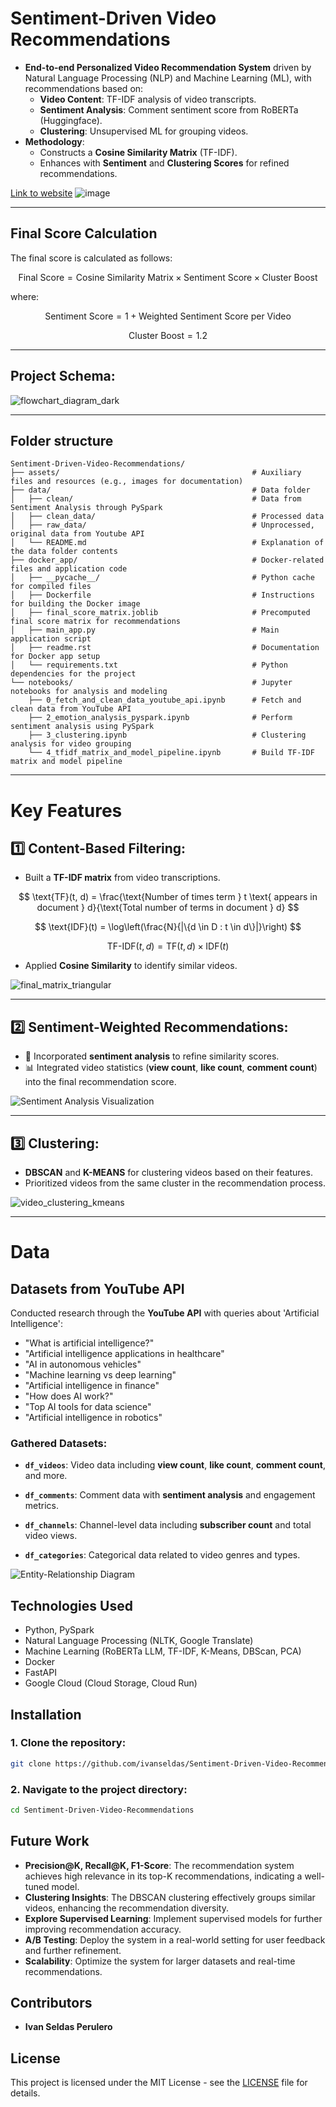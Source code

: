 # **Sentiment-Driven Video Recommendations**

- **End-to-end Personalized Video Recommendation System** driven by Natural Language Processing (NLP) and Machine Learning (ML), with recommendations based on:
    - **Video Content**: TF-IDF analysis of video transcripts.
    - **Sentiment Analysis**: Comment sentiment score from RoBERTa (Huggingface).
    - **Clustering**: Unsupervised ML for grouping videos.
- **Methodology**:
    - Constructs a **Cosine Similarity Matrix** (TF-IDF).
    - Enhances with **Sentiment** and **Clustering Scores** for refined recommendations.

[Link to website](https://video-recommendation-project-321465604500.us-central1.run.app/)
![image](https://github.com/user-attachments/assets/0748f0fc-5b27-4dce-8abf-ca0e094932be)

---

## Final Score Calculation

The final score is calculated as follows:

$$
\text{Final Score} = \text{Cosine Similarity Matrix} \times \text{Sentiment Score} \times \text{Cluster Boost}
$$

where:

$$
\text{Sentiment Score} = 1 + \text{Weighted Sentiment Score per Video}
$$

$$
\text{Cluster Boost} = 1.2
$$


---

## **Project Schema**:

![flowchart_diagram_dark](https://github.com/user-attachments/assets/547f55b6-96f5-4e37-8ca7-794ba83e1192)

---

## Folder structure

```
Sentiment-Driven-Video-Recommendations/
├── assets/                                           # Auxiliary files and resources (e.g., images for documentation)
├── data/                                             # Data folder
│   ├── clean/                                        # Data from Sentiment Analysis through PySpark
│   ├── clean_data/                                   # Processed data 
│   ├── raw_data/                                     # Unprocessed, original data from Youtube API
│   └── README.md                                     # Explanation of the data folder contents
├── docker_app/                                       # Docker-related files and application code
│   ├── __pycache__/                                  # Python cache for compiled files
│   ├── Dockerfile                                    # Instructions for building the Docker image
│   ├── final_score_matrix.joblib                     # Precomputed final score matrix for recommendations
│   ├── main_app.py                                   # Main application script
│   ├── readme.rst                                    # Documentation for Docker app setup
│   └── requirements.txt                              # Python dependencies for the project
└── notebooks/                                        # Jupyter notebooks for analysis and modeling
    ├── 0_fetch_and_clean_data_youtube_api.ipynb      # Fetch and clean data from YouTube API
    ├── 2_emotion_analysis_pyspark.ipynb              # Perform sentiment analysis using PySpark
    ├── 3_clustering.ipynb                            # Clustering analysis for video grouping
    └── 4_tfidf_matrix_and_model_pipeline.ipynb       # Build TF-IDF matrix and model pipeline

```

-----------------------------------------------------------------------------------------------------------------

# **Key Features**

## 1️⃣ **Content-Based Filtering**:
- Built a **TF-IDF matrix** from video transcriptions.

$$
\text{TF}(t, d) = \frac{\text{Number of times term } t \text{ appears in document } d}{\text{Total number of terms in document } d}
$$

$$
\text{IDF}(t) = \log\left(\frac{N}{|\{d \in D : t \in d\}|}\right)
$$

$$
\text{TF-IDF}(t, d) = \text{TF}(t, d) \times \text{IDF}(t)
$$

- Applied **Cosine Similarity** to identify similar videos.

![final_matrix_triangular](https://github.com/user-attachments/assets/4ee7631b-35e5-418f-a0c0-457ec3967f53)

---

## 2️⃣ **Sentiment-Weighted Recommendations**:
- 💬 Incorporated **sentiment analysis** to refine similarity scores.
- 📊 Integrated video statistics (**view count**, **like count**, **comment count**) into the final recommendation score.

![Sentiment Analysis Visualization](https://github.com/user-attachments/assets/eb5ca8a8-dc43-4d39-9340-dfd4f85da648)

---

## 3️⃣ **Clustering**:
- **DBSCAN** and **K-MEANS** for clustering videos based on their features.
- Prioritized videos from the same cluster in the recommendation process.

![video_clustering_kmeans](https://github.com/user-attachments/assets/fc4c6798-96c8-43d6-a216-313b148df6b6)

---

# **Data**

## **Datasets from YouTube API**
Conducted research through the **YouTube API** with queries about 'Artificial Intelligence':

- "What is artificial intelligence?"
- "Artificial intelligence applications in healthcare"
- "AI in autonomous vehicles"
- "Machine learning vs deep learning"
- "Artificial intelligence in finance"
- "How does AI work?"
- "Top AI tools for data science"
- "Artificial intelligence in robotics"

### **Gathered Datasets:**

- **`df_videos`**: Video data including **view count**, **like count**, **comment count**, and more.
  
- **`df_comments`**: Comment data with **sentiment analysis** and engagement metrics.

- **`df_channels`**: Channel-level data including **subscriber count** and total video views.
  
- **`df_categories`**: Categorical data related to video genres and types.

![Entity-Relationship Diagram](https://github.com/user-attachments/assets/072ef07f-c14f-4c7e-95df-4c159d9da5ab)

## Technologies Used
 - Python, PySpark
 - Natural Language Processing (NLTK, Google Translate)
 - Machine Learning (RoBERTa LLM, TF-IDF, K-Means, DBScan, PCA)
 - Docker
 - FastAPI
 - Google Cloud (Cloud Storage, Cloud Run)

## Installation

### 1. Clone the repository:
```bash
git clone https://github.com/ivanseldas/Sentiment-Driven-Video-Recommendations.git
```

### 2. Navigate to the project directory:
```bash
cd Sentiment-Driven-Video-Recommendations
```

## Future Work

- **Precision@K, Recall@K, F1-Score**: The recommendation system achieves high relevance in its top-K recommendations, indicating a well-tuned model.
- **Clustering Insights**: The DBSCAN clustering effectively groups similar videos, enhancing the recommendation diversity.
- **Explore Supervised Learning**: Implement supervised models for further improving recommendation accuracy.
- **A/B Testing**: Deploy the system in a real-world setting for user feedback and further refinement.
- **Scalability**: Optimize the system for larger datasets and real-time recommendations.

## Contributors

- **Ivan Seldas Perulero**

## License

This project is licensed under the MIT License - see the [LICENSE](./LICENSE) file for details.
